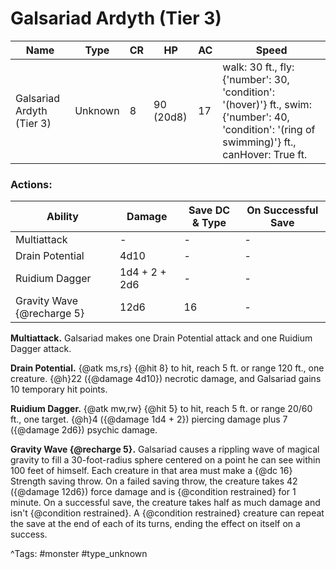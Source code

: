 # Galsariad Ardyth (Tier 3)

| Name | Type | CR | HP | AC | Speed |
|------|------|----|----|----|-------|
| Galsariad Ardyth (Tier 3) | Unknown | 8 | 90 (20d8) | 17 | walk: 30 ft., fly: {'number': 30, 'condition': '(hover)'} ft., swim: {'number': 40, 'condition': '(ring of swimming)'} ft., canHover: True ft. |

### Actions:

| Ability | Damage | Save DC & Type | On Successful Save |
|---------|--------|----------------|--------------------|
| Multiattack | - | - | - |
| Drain Potential | 4d10 | - | - |
| Ruidium Dagger | 1d4 + 2 + 2d6 | - | - |
| Gravity Wave {@recharge 5} | 12d6 | 16 | - |


**Multiattack.** Galsariad makes one Drain Potential attack and one Ruidium Dagger attack.

**Drain Potential.** {@atk ms,rs} {@hit 8} to hit, reach 5 ft. or range 120 ft., one creature. {@h}22 ({@damage 4d10}) necrotic damage, and Galsariad gains 10 temporary hit points.

**Ruidium Dagger.** {@atk mw,rw} {@hit 5} to hit, reach 5 ft. or range 20/60 ft., one target. {@h}4 ({@damage 1d4 + 2}) piercing damage plus 7 ({@damage 2d6}) psychic damage.

**Gravity Wave {@recharge 5}.** Galsariad causes a rippling wave of magical gravity to fill a 30-foot-radius sphere centered on a point he can see within 100 feet of himself. Each creature in that area must make a {@dc 16} Strength saving throw. On a failed saving throw, the creature takes 42 ({@damage 12d6}) force damage and is {@condition restrained} for 1 minute. On a successful save, the creature takes half as much damage and isn't {@condition restrained}. A {@condition restrained} creature can repeat the save at the end of each of its turns, ending the effect on itself on a success.

^Tags: #monster #type_unknown